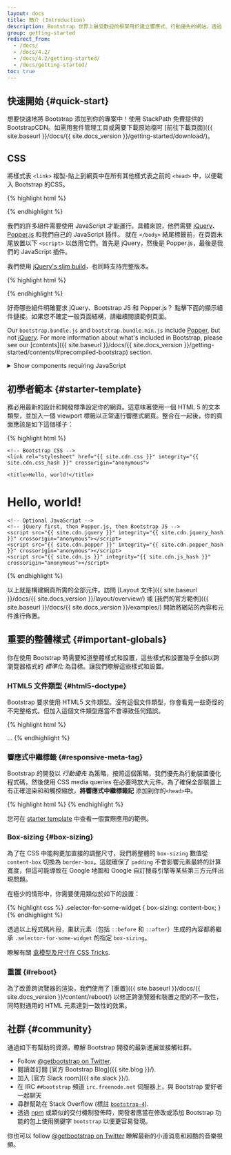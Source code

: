 ```yaml
---
layout: docs
title: 簡介 (Introduction)
description: Bootstrap 世界上最受歡迎的框架用於建立響應式、行動優先的網站，透過 BootstrapCDN 和範本初學頁面開始吧。
group: getting-started
redirect_from:
  - /docs/
  - /docs/4.2/
  - /docs/4.2/getting-started/
  - /docs/getting-started/
toc: true
---
```


## 快速開始 {#quick-start}

想要快速地將 Bootstrap 添加到你的專案中！使用 StackPath 免費提供的 BootstrapCDN。如需用套件管理工具或需要下載原始檔可 [前往下載頁面]({{ site.baseurl }}/docs/{{ site.docs_version }}/getting-started/download/)。

## CSS

將樣式表 `<link>` 複製-貼上到網頁中在所有其他樣式表之前的 `<head>` 中，以便載入 Bootstrap 的CSS。

{% highlight html %}
<link rel="stylesheet" href="{{ site.cdn.css }}" integrity="{{ site.cdn.css_hash }}" crossorigin="anonymous">
{% endhighlight %}

我們的許多組件需要使用 JavaScript 才能運行。具體來說，他們需要 [jQuery](https://jquery.com)、[Popper.js](https://popper.js.org/) 和我們自己的 JavaScript 插件。 就在 `</body>` 結尾標籤前，在頁面末尾放置以下 `<script>` 以啟用它們。首先是 jQuery，然後是 Popper.js，最後是我們的 JavaScript 插件。

我們使用 [jQuery's slim build](https://blog.jquery.com/2016/06/09/jquery-3-0-final-released/)，也同時支持完整版本。

{% highlight html %}
<script src="{{ site.cdn.jquery }}" integrity="{{ site.cdn.jquery_hash }}" crossorigin="anonymous"></script>
<script src="{{ site.cdn.popper }}" integrity="{{ site.cdn.popper_hash }}" crossorigin="anonymous"></script>
<script src="{{ site.cdn.js }}" integrity="{{ site.cdn.js_hash }}" crossorigin="anonymous"></script>
{% endhighlight %}

好奇哪些組件明確要求 jQuery、Bootstrap JS 和 Popper.js？ 點擊下面的顯示組件鏈接。如果您不確定一般頁面結構，請繼續閱讀範例頁面。

Our `bootstrap.bundle.js` and `bootstrap.bundle.min.js` include [Popper](https://popper.js.org/), but not [jQuery](https://jquery.com/). For more information about what's included in Bootstrap, please see our [contents]({{ site.baseurl }}/docs/{{ site.docs_version }}/getting-started/contents/#precompiled-bootstrap) section.

<details>
<summary class="text-primary mb-3">Show components requiring JavaScript</summary>
{% capture markdown %}
- Alerts for dismissing
- Buttons for toggling states and checkbox/radio functionality
- Carousel for all slide behaviors, controls, and indicators
- Collapse for toggling visibility of content
- Dropdowns for displaying and positioning (also requires [Popper.js](https://popper.js.org/))
- Modals for displaying, positioning, and scroll behavior
- Navbar for extending our Collapse plugin to implement responsive behavior
- Tooltips and popovers for displaying and positioning (also requires [Popper.js](https://popper.js.org/))
- Scrollspy for scroll behavior and navigation updates
{% endcapture %}
{{ markdown | markdownify }}
</details>

## 初學者範本 {#starter-template}

務必用最新的設計和開發標準設定你的網頁。這意味著使用一個 HTML 5 的文本類型，並加入一個 viewport 標籤以正常運行響應式網頁。整合在一起後，你的頁面應該是如下這個樣子：

{% highlight html %}
<!doctype html>
<html lang="en">
  <head>
    <!-- Required meta tags -->
    <meta charset="utf-8">
    <meta name="viewport" content="width=device-width, initial-scale=1, shrink-to-fit=no">

    <!-- Bootstrap CSS -->
    <link rel="stylesheet" href="{{ site.cdn.css }}" integrity="{{ site.cdn.css_hash }}" crossorigin="anonymous">

    <title>Hello, world!</title>
  </head>
  <body>
    <h1>Hello, world!</h1>

    <!-- Optional JavaScript -->
    <!-- jQuery first, then Popper.js, then Bootstrap JS -->
    <script src="{{ site.cdn.jquery }}" integrity="{{ site.cdn.jquery_hash }}" crossorigin="anonymous"></script>
    <script src="{{ site.cdn.popper }}" integrity="{{ site.cdn.popper_hash }}" crossorigin="anonymous"></script>
    <script src="{{ site.cdn.js }}" integrity="{{ site.cdn.js_hash }}" crossorigin="anonymous"></script>
  </body>
</html>
{% endhighlight %}

以上就是構建網頁所需的全部元件。訪問 [Layout 文件]({{ site.baseurl }}/docs/{{ site.docs_version }}/layout/overview/) 或 [我們的官方範例]({{ site.baseurl }}/docs/{{ site.docs_version }}/examples/) 開始將網站的內容和元件進行佈置。

## 重要的整體樣式 {#important-globals}

你在使用 Bootstrap 時需要知道整體樣式和設置，這些樣式和設置幾乎全部以跨瀏覽器格式的 *標準化* 為目標。讓我們瞭解這些樣式和設置。

### HTML5 文件類型 {#html5-doctype}

Bootstrap 要求使用 HTML5 文件類型。沒有這個文件類型，你會看見一些奇怪的不完整格式。但加入這個文件類型應當不會導致任何錯誤。

{% highlight html %}
<!doctype html>
<html lang="en">
  ...
</html>
{% endhighlight %}

### 響應式中繼標籤 {#responsive-meta-tag}

Bootstrap 的開發以 *行動優先* 為策略，按照這個策略，我們優先為行動裝置優化程式碼，然後使用 CSS media queries 在必要時放大元件。為了確保全部裝置上有正確渲染和和觸控縮放，**將響應式中繼標籤記** 添加到你的`<head>`中。

{% highlight html %}
<meta name="viewport" content="width=device-width, initial-scale=1, shrink-to-fit=no">
{% endhighlight %}

您可在 [starter template](#starter-template) 中查看一個實際應用的範例。

### Box-sizing {#box-sizing}

為了在 CSS 中能夠更加直接的調整尺寸，我們將整體的 `box-sizing` 數值從 `content-box` 切換為 `border-box`。這就確保了 `padding` 不會影響元素最終的計算寬度，但這可能導致在 Google 地圖和 Google 自訂搜尋引擎等某些第三方元件出現問題。

在極少的情形中，你需要使用類似於如下的設置：

{% highlight css %}
.selector-for-some-widget {
  box-sizing: content-box;
}
{% endhighlight %}

透過以上程式碼片段，巢狀元素（包括 `::before` 和 `::after`）生成的內容都將繼承 `.selector-for-some-widget` 的指定 `box-sizing`。

瞭解有關 [盒模型及尺寸在 CSS Tricks](https://css-tricks.com/box-sizing/).

### 重置 {#reboot}

為了改善跨流覽器的渲染，我們使用了 [重置]({{ site.baseurl }}/docs/{{ site.docs_version }}/content/reboot/) 以修正跨瀏覽器和裝置之間的不一致性，同時對通用的 HTML 元素達到一致性的效果。

## 社群 {#community}

通過如下有幫助的資源，瞭解 Bootstrap 開發的最新進展並接觸社群。

- Follow [@getbootstrap on Twitter](https://twitter.com/getbootstrap).
- 閱讀並訂閱 [官方 Bootstrap Blog]({{ site.blog }}/).
- 加入 [官方 Slack room]({{ site.slack }}/).
- 在 IRC `##bootstrap` 頻道 `irc.freenode.net` 伺服器上，與 Bootstrap 愛好者一起聊天
- 尋群幫助在 Stack Overflow (標註 [`bootstrap-4`](https://stackoverflow.com/questions/tagged/bootstrap-4)).
- 透過 [npm](https://www.npmjs.com/search?q=keywords:bootstrap) 或類似的交付機制發佈時，開發者應當在修改或添加 Bootstrap 功能的包上使用關鍵字 `bootstrap` 以便更容易發現。

你也可以 follow [@getbootstrap on Twitter](https://twitter.com/getbootstrap) 瞭解最新的小道消息和超酷的音樂視頻。
